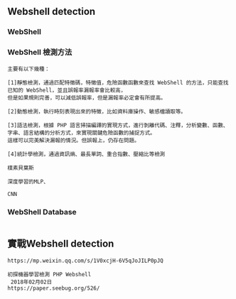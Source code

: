 ## Webshell detection

### WebShell


### WebShell 檢測方法
```
主要有以下幾種：

[1]靜態檢測，通過匹配特徵碼，特徵值，危險函數函數來查找 WebShell 的方法，只能查找已知的 WebShell，並且誤報率漏報率會比較高，
但是如果規則完善，可以減低誤報率，但是漏報率必定會有所提高。

[2]動態檢測，執行時刻表現出來的特徵，比如資料庫操作、敏感檔讀取等。

[3]語法檢測，根據 PHP 語言掃描編譯的實現方式，進行剝離代碼、注釋，分析變數、函數、字串、語言結構的分析方式，來實現關鍵危險函數的捕捉方式。
這樣可以完美解決漏報的情況。但誤報上，仍存在問題。

[4]統計學檢測，通過資訊熵、最長單詞、重合指數、壓縮比等檢測

樸素貝葉斯

深度學習的MLP、

CNN
```

### WebShell Database
```

```
## 實戰Webshell detection
```
https://mp.weixin.qq.com/s/1V0xcjH-6V5qJoJILP0pJQ
```

```
初探機器學習檢測 PHP Webshell
 2018年02月02日
https://paper.seebug.org/526/
```

```

```

```

```
